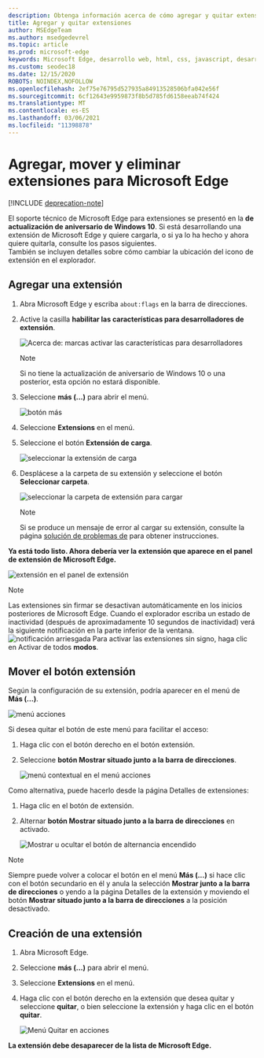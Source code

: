 ```yaml
---
description: Obtenga información acerca de cómo agregar y quitar extensiones, así como mover el botón de una extensión junto a la barra de direcciones.
title: Agregar y quitar extensiones
author: MSEdgeTeam
ms.author: msedgedevrel
ms.topic: article
ms.prod: microsoft-edge
keywords: Microsoft Edge, desarrollo web, html, css, javascript, desarrollador, extensión
ms.custom: seodec18
ms.date: 12/15/2020
ROBOTS: NOINDEX,NOFOLLOW
ms.openlocfilehash: 2ef75e76795d527935a84913528506bfa042e56f
ms.sourcegitcommit: 6cf12643e9959873f8b5d785fd6158eeab74f424
ms.translationtype: MT
ms.contentlocale: es-ES
ms.lasthandoff: 03/06/2021
ms.locfileid: "11398878"
---
```

# <a name="adding-moving-and-removing-extensions-for-microsoft-edge"></a>Agregar, mover y eliminar extensiones para Microsoft Edge  

[!INCLUDE [deprecation-note](../includes/deprecation-note.md)]  

El soporte técnico de Microsoft Edge para extensiones se presentó en la **de actualización de aniversario de Windows 10**.  Si está desarrollando una extensión de Microsoft Edge y quiere cargarla, o si ya lo ha hecho y ahora quiere quitarla, consulte los pasos siguientes.  
También se incluyen detalles sobre cómo cambiar la ubicación del icono de extensión en el explorador.  

## <a name="adding-an-extension"></a>Agregar una extensión  

1.  Abra Microsoft Edge y escriba `about:flags` en la barra de direcciones.  
1.  Active la casilla **habilitar las características para desarrolladores de extensión**.  
    
    ![Acerca de: marcas activar las características para desarrolladores](../media/sideload-aboutflags.png)  
    
    > [!NOTE]
    > Si no tiene la actualización de aniversario de Windows 10 o una posterior, esta opción no estará disponible.  
    
1.  Seleccione **más (...)** para abrir el menú.  
    
    ![botón más](../media/morebutton.png)  
    
1.  Seleccione **Extensions** en el menú.  
    
1.  Seleccione el botón **Extensión de carga**.  
    
    ![seleccionar la extensión de carga](../media/sideload-load-extension.png)  
    
1.  Desplácese a la carpeta de su extensión y seleccione el botón **Seleccionar carpeta**.  
    
    ![seleccionar la carpeta de extensión para cargar](../media/sideload-select-extension.png)  
    
    > [!NOTE]
    > Si se produce un mensaje de error al cargar su extensión, consulte la página [solución de problemas de](../troubleshooting.md) para obtener instrucciones.  
    
**Ya está todo listo. Ahora debería ver la extensión que aparece en el panel de extensión de Microsoft Edge.**  

![extensión en el panel de extensión](../media/sideload-extension-installed.png)  

> [!NOTE]
> Las extensiones sin firmar se desactivan automáticamente en los inicios posteriores de Microsoft Edge.  Cuando el explorador escriba un estado de inactividad \(después de aproximadamente 10 segundos de inactividad\) verá la siguiente notificación en la parte inferior de la ventana.  ![notificación arriesgada ](../media/riskynotification.png) Para activar las extensiones sin signo, haga clic en Activar de todos **modos**.  

## <a name="moving-the-extension-button"></a>Mover el botón extensión  

Según la configuración de su extensión, podría aparecer en el menú de **Más (...)**.  

![menú acciones](../media/browseraction.png)  

Si desea quitar el botón de este menú para facilitar el acceso:  

1.  Haga clic con el botón derecho en el botón extensión.  
1.  Seleccione **botón Mostrar situado junto a la barra de direcciones**.  
    
    ![menú contextual en el menú acciones](../media/browseraction_contextmenu.png)  
    
Como alternativa, puede hacerlo desde la página Detalles de extensiones:  

1.  Haga clic en el botón de extensión.  
1.  Alternar **botón Mostrar situado junto a la barra de direcciones** en activado.  
    
    ![Mostrar u ocultar el botón de alternancia encendido](../media/show-button-toggle.png)  
    
> [!NOTE]
> Siempre puede volver a colocar el botón en el menú **Más (...)** si hace clic con el botón secundario en él y anula la selección **Mostrar junto a la barra de direcciones** o yendo a la página Detalles de la extensión y moviendo el botón **Mostrar situado junto a la barra de direcciones** a la posición desactivado.  

## <a name="removing-an-extension"></a>Creación de una extensión  

1.  Abra Microsoft Edge.  
1.  Seleccione **más (...)** para abrir el menú.  
1.  Seleccione **Extensions** en el menú.  
1.  Haga clic con el botón derecho en la extensión que desea quitar y seleccione **quitar**, o bien seleccione la extensión y haga clic en el botón **quitar**.  
    
    ![Menú Quitar en acciones](../media/remove.png)  
    
**La extensión debe desaparecer de la lista de Microsoft Edge.**  
